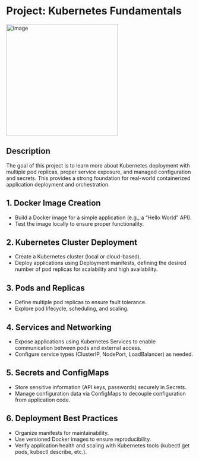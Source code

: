 # Project: Kubernetes Fundamentals

<img width="300" height="300" alt="Image" src="https://github.com/user-attachments/assets/c3c79d41-eb6b-43b7-a9e2-5dc70122548f" />

## Description
The goal of this project is to learn more about Kubernetes deployment with multiple pod replicas, proper service exposure, and managed configuration and secrets. This provides a strong foundation for real-world containerized application deployment and orchestration.

## 1. Docker Image Creation
- Build a Docker image for a simple application (e.g., a “Hello World” API).
- Test the image locally to ensure proper functionality.

## 2. Kubernetes Cluster Deployment
- Create a Kubernetes cluster (local or cloud-based).
- Deploy applications using Deployment manifests, defining the desired number of pod replicas for scalability and high availability.

## 3. Pods and Replicas
- Define multiple pod replicas to ensure fault tolerance.
- Explore pod lifecycle, scheduling, and scaling.

## 4. Services and Networking
- Expose applications using Kubernetes Services to enable communication between pods and external access.
- Configure service types (ClusterIP, NodePort, LoadBalancer) as needed.

## 5. Secrets and ConfigMaps
- Store sensitive information (API keys, passwords) securely in Secrets.
- Manage configuration data via ConfigMaps to decouple configuration from application code.

## 6. Deployment Best Practices
- Organize manifests for maintainability.
- Use versioned Docker images to ensure reproducibility.
- Verify application health and scaling with Kubernetes tools (kubectl get pods, kubectl describe, etc.).
